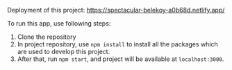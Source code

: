Deployment of this project: https://spectacular-belekoy-a0b68d.netlify.app/


To run this app, use following steps:
1. Clone the repository
2. In project repository, use ```npm install``` to install all the packages which are used to develop this project.
3. After that, run ```npm start```, and project will be available at ```localhost:3000```.
